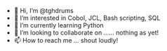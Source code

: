 - 👋 Hi, I’m @tghdrums
- 👀 I’m interested in Cobol, JCL, Bash scripting, SQL
- 🌱 I’m currently learning Python
- 💞️ I’m looking to collaborate on ......  nothing as yet!
- 📫 How to reach me ... shout loudly!

<!---
tghdrums/tghdrums is a ✨ special ✨ repository because its `README.md` (this file) appears on your GitHub profile.
You can click the Preview link to take a look at your changes.
--->
